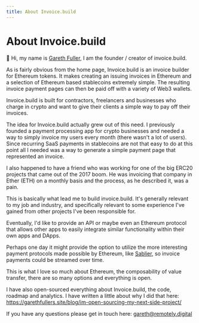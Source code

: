 ```yaml
---
title: About Invoice.build
---
```


# About Invoice.build

👋 Hi, my name is [Gareth Fuller](https://twitter.com/garethafuller), I am the founder / creator of invoice.build.

As is fairly obvious from the home page, Invoice.build is an invoice builder for Ethereum tokens. It makes creating an issuing invoices in Ethereum and a selection of Ethereum based stablecoins extremely simple. The resulting invoice payment pages can then be paid off with a variety of Web3 wallets.

Invoice.build is built for contractors, freelancers and businesses who charge in crypto and want to give their clients a simple way to pay off their invoices.

The idea for Invoice.build actually grew out of this need. I previously founded a payment processing app for crypto businesses and needed a way to simply invoice my users every month (there wasn't a lot of users). Since recurring SaaS payments in stablecoins are not that easy to do at this point all I needed was a way to generate a simple payment page that represented an invoice.

I also happened to have a friend who was working for one of the big ERC20 projects that came out of the 2017 boom. He was invoicing that company in Ether (ETH) on a monthly basis and the process, as he described it, was a pain.

This is basically what lead me to build invoice.build. It's generally relevant to my job and industry, and specifically relevant to some experience I've gained from other projects I've been responsible for.

Eventually, I'd like to provide an API or maybe even an Ethereum protocol that allows other apps to easily integrate similar functionality within their own apps and DApps.

Perhaps one day it might provide the option to utilize the more interesting payment protocols made possible by Ethereum, like [Sablier](https://sablier.finance), so invoice payments could be streamed over time.

This is what I love so much about Ethereum, the composability of value transfer, there are so many options and everything is open.

I have also open-sourced everything about Invoice.build, the code, roadmap and analytics. I have written a little about why I did that here: https://garethfullers.site/blog/im-open-sourcing-my-next-side-project/

If you have any questions please get in touch here: gareth@remotely.digital


